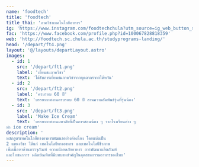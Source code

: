 ```yaml
---
name: 'foodtech'
title: 'foodtech'
title_thai: 'ภาควิชาเทคโนโลยีอาหาร'
ig: 'https://www.instagram.com/foodtechchula?utm_source=ig_web_button_share_sheet&igsh=ZDNlZDc0MzIxNw=='
fac: 'https://www.facebook.com/profile.php?id=100067828818359'
web: 'http://foodtech.sc.chula.ac.th/studyprograms-landing/'
head: '/depart/ft4.png'
layout: '@/layouts/departLayout.astro'
images:
  - id: 1
    src: '/depart/ft1.png'
    label: 'เยี่ยมชมภาควิชา'
    text: 'ได้รับการเยี่ยมชมภาควิชาจากบุคลากรจากไต้หวัน'
  - id: 2
    src: '/depart/ft2.png'
    label: 'ครบรอบ 60 ปี'
    text: 'บรรยากาศงานครบรอบ 60 ปี สานความสัมพันธ์รุ่นพี่รุ่นน้อง'
  - id: 3
    src: '/depart/ft3.png'
    label: 'Make Ice Cream'
    text: 'บรรยากาศงานมหาลัยที่เป็นการสอนน้อง ๆ จากโรงเรียนต่าง ๆ  
ทำ ice cream'
description: '
หลักสูตรเทคโนโลยีทางอาหารพัฒนาอย่างต่อเนื่อง โดยแบ่งเป็น  
2 แขนงวิชา ได้แก่ เทคโนโลยีทางอาหาร และเทคโนโลยีชีวภาพ  
เพิ่มเนื้อหาด้านบรรจุภัณฑ์ ความปลอดภัยอาหาร การพัฒนาผลิตภัณฑ์  
และโภชนาการ ผลิตบัณฑิตที่มีบทบาทสำคัญในอุตสาหกรรมอาหารของไทย'
---
```

